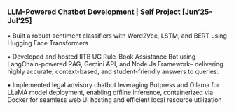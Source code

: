 ### LLM-Powered Chatbot Development | Self Project       [Jun’25- Jul’25]


 • Built a robust sentiment classifiers with Word2Vec, LSTM, and BERT using Hugging Face Transformers

 
 • Developed and hosted IITB UG Rule-Book Assistance Bot using LangChain-powered RAG, Gemini API,
 and Node Js Framework– delivering highly accurate, context-based, and student-friendly answers to queries.


  • Implemented legal advisory chatbot leveraging Botpress and Ollama for LLaMA model deployment, enabling
 offline inference, containerized via Docker for seamless web UI hosting and efficient local resource utilization
